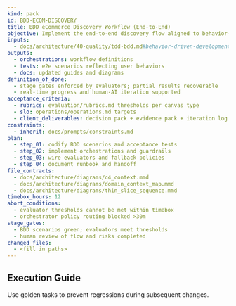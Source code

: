 ```yaml
---
kind: pack
id: BDD-ECOM-DISCOVERY
title: BDD eCommerce Discovery Workflow (End‑to‑End)
objective: Implement the end‑to‑end discovery flow aligned to behavior‑driven goals.
inputs:
  - docs/architecture/40-quality/tdd-bdd.md#behavior-driven-development-bdd-scenarios
outputs:
  - orchestrations: workflow definitions
  - tests: e2e scenarios reflecting user behaviors
  - docs: updated guides and diagrams
definition_of_done:
  - stage gates enforced by evaluators; partial results recoverable
  - real‑time progress and human‑AI iteration supported
acceptance_criteria:
  - rubrics: evaluation/rubrics.md thresholds per canvas type
  - slo: operations/operations.md targets
  - client_deliverables: decision pack + evidence pack + iteration log
constraints:
  - inherit: docs/prompts/constraints.md
plan:
  - step_01: codify BDD scenarios and acceptance tests
  - step_02: implement orchestrations and guardrails
  - step_03: wire evaluators and fallback policies
  - step_04: document runbook and handoff
file_contracts:
  - docs/architecture/diagrams/c4_context.mmd
  - docs/architecture/diagrams/domain_context_map.mmd
  - docs/architecture/diagrams/thin_slice_sequence.mmd
timebox_hours: 12
abort_conditions:
  - evaluator thresholds cannot be met within timebox
  - orchestrator policy routing blocked >30m
stage_gates:
  - BDD scenarios green; evaluators meet thresholds
  - human review of flow and risks completed
changed_files:
  - <fill in paths>
---
```


## Execution Guide

Use golden tasks to prevent regressions during subsequent changes.
